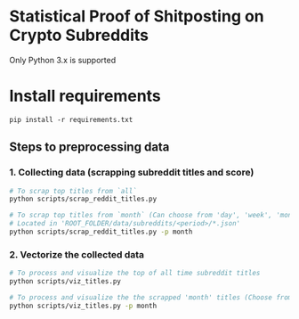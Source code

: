 # Statistical Proof of Shitposting on Crypto Subreddits

Only Python 3.x is supported

# Install requirements
```
pip install -r requirements.txt
```

## Steps to preprocessing data
### 1. Collecting data (scrapping subreddit titles and score)
```bash
# To scrap top titles from `all`
python scripts/scrap_reddit_titles.py

# To scrap top titles from `month` (Can choose from 'day', 'week', 'month', 'year', 'all')
# Located in 'ROOT_FOLDER/data/subreddits/<period>/*.json'
python scripts/scrap_reddit_titles.py -p month
```

### 2. Vectorize the collected data
```bash
# To process and visualize the top of all time subreddit titles
python scripts/viz_titles.py

# To process and visualize the the scrapped 'month' titles (Choose from 'day', 'week', 'month', 'year', 'all')
python scripts/viz_titles.py -p month
```